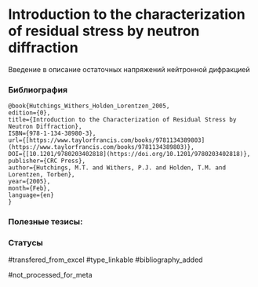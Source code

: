 # Introduction to the characterization of residual stress by neutron diffraction

Введение в описание остаточных напряжений нейтронной дифракцией

### Библиография
```
@book{Hutchings_Withers_Holden_Lorentzen_2005,
edition={0},
title={Introduction to the Characterization of Residual Stress by Neutron Diffraction},
ISBN={978-1-134-38980-3},
url={[https://www.taylorfrancis.com/books/9781134389803](https://www.taylorfrancis.com/books/9781134389803)},
DOI={[10.1201/9780203402818](https://doi.org/10.1201/9780203402818)},
publisher={CRC Press},
author={Hutchings, M.T. and Withers, P.J. and Holden, T.M. and Lorentzen, Torben},
year={2005},
month={Feb},
language={en}
}
```

### Полезные тезисы:


### Статусы
#transfered_from_excel 
#type_linkable 
#bibliography_added

#not_processed_for_meta


